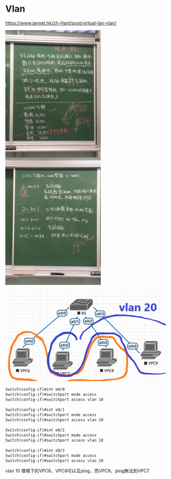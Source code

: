 # Vlan

https://www.jannet.hk/zh-Hant/post/virtual-lan-vlan/

<img src="image/20191119d.jpg" width = "300"  align="left"/>
<img src="image/20191119e.jpg" width = "300"  align="center"/>

![](image/20191119f.PNG)
```
Switch(config-if)#int e0/0
Switch(config-if)#switchport mode access
Switch(config-if)#switchport access vlan 10

Switch(config-if)#int e0/1
Switch(config-if)#switchport mode access
Switch(config-if)#switchport access vlan 20

Switch(config-if)#int e0/2
Switch(config-if)#switchport mode access
Switch(config-if)#switchport access vlan 10

Switch(config-if)#int e0/3
Switch(config-if)#switchport mode access
Switch(config-if)#switchport access vlan 20
```
vlan 10 環境下的VPC6、VPC8可以互ping，而VPC6、ping無法到VPC7